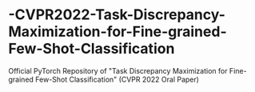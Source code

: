 # -CVPR2022-Task-Discrepancy-Maximization-for-Fine-grained-Few-Shot-Classification
Official PyTorch Repository of "Task Discrepancy Maximization for Fine-grained Few-Shot Classification" (CVPR 2022 Oral Paper)
